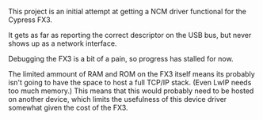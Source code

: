This project is an initial attempt at getting a NCM driver functional for the Cypress FX3.

It gets as far as reporting the correct descriptor on the USB bus, but never shows up as a network interface.

Debugging the FX3 is a bit of a pain, so progress has stalled for now.

The limited ammount of RAM and ROM on the FX3 itself means its probably isn't going to have the space to host a full TCP/IP stack. (Even LwIP needs too much memory.)
This means that this would probably need to be hosted on another device, which limits the usefulness of this device driver somewhat given the cost of the FX3.
